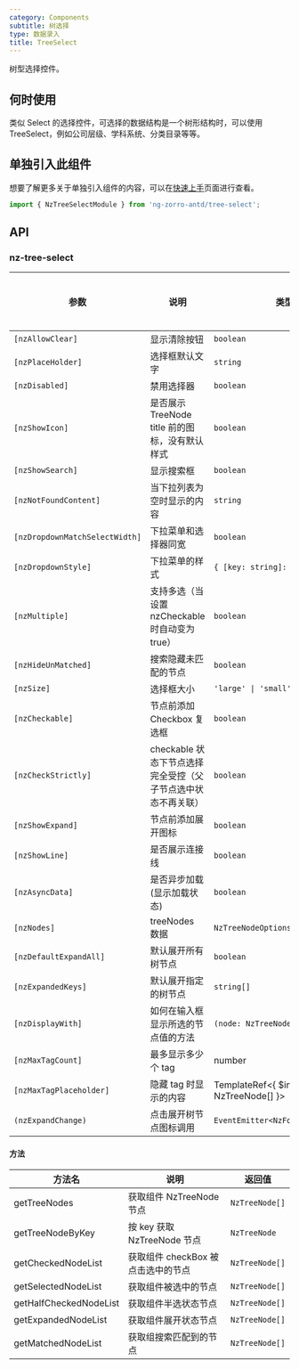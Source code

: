 ```yaml
---
category: Components
subtitle: 树选择
type: 数据录入
title: TreeSelect
---
```


树型选择控件。

## 何时使用

类似 Select 的选择控件，可选择的数据结构是一个树形结构时，可以使用 TreeSelect，例如公司层级、学科系统、分类目录等等。

## 单独引入此组件

想要了解更多关于单独引入组件的内容，可以在[快速上手](/docs/getting-started/zh#单独引入某个组件)页面进行查看。

```ts
import { NzTreeSelectModule } from 'ng-zorro-antd/tree-select';
```

## API

### nz-tree-select

| 参数 | 说明 | 类型 | 默认值 | 全局配置 |
| --- | --- | --- | --- | --- |
| `[nzAllowClear]` | 显示清除按钮 | `boolean` | `false` |
| `[nzPlaceHolder]` | 选择框默认文字 | `string` | - |
| `[nzDisabled]` | 禁用选择器 | `boolean` | `false` |
| `[nzShowIcon]` | 是否展示 TreeNode title 前的图标，没有默认样式 | `boolean` | `false` | ✅ |
| `[nzShowSearch]` | 显示搜索框 | `boolean` | `false` |
| `[nzNotFoundContent]` | 当下拉列表为空时显示的内容 | `string` | - |
| `[nzDropdownMatchSelectWidth]` | 下拉菜单和选择器同宽 | `boolean` | `true` | ✅ |
| `[nzDropdownStyle]` | 下拉菜单的样式 | `{ [key: string]: string; }` | - |
| `[nzMultiple]` | 支持多选（当设置 nzCheckable 时自动变为true） | `boolean` | `false` |
| `[nzHideUnMatched]` | 搜索隐藏未匹配的节点 | `boolean` | `false` | ✅ |
| `[nzSize]` | 选择框大小 | `'large' \| 'small' \| 'default'` | `'default'` | ✅ |
| `[nzCheckable]` | 节点前添加 Checkbox 复选框 | `boolean` | `false` |
| `[nzCheckStrictly]` | checkable 状态下节点选择完全受控（父子节点选中状态不再关联） | `boolean` | `false` |
| `[nzShowExpand]` | 节点前添加展开图标 | `boolean` | `true` | |
| `[nzShowLine]` | 是否展示连接线 | `boolean` | `false` | |
| `[nzAsyncData]` | 是否异步加载(显示加载状态) | `boolean` | `false` |
| `[nzNodes]` | treeNodes 数据 | `NzTreeNodeOptions[]` | `[]` |
| `[nzDefaultExpandAll]` | 默认展开所有树节点 | `boolean` | `false` |
| `[nzExpandedKeys]` | 默认展开指定的树节点 | `string[]` | - |
| `[nzDisplayWith]` | 如何在输入框显示所选的节点值的方法 | `(node: NzTreeNode) => string` | `(node: NzTreeNode) => node.title` |
| `[nzMaxTagCount]` | 最多显示多少个 tag | number | - |
| `[nzMaxTagPlaceholder]` | 隐藏 tag 时显示的内容 | TemplateRef<{ $implicit: NzTreeNode[] }> | - |
| `(nzExpandChange)` | 点击展开树节点图标调用 | `EventEmitter<NzFormatEmitEvent>` | - |

#### 方法

| 方法名 | 说明 | 返回值
| --- | --- | --- |
| getTreeNodes | 获取组件 NzTreeNode 节点 | `NzTreeNode[]` |
| getTreeNodeByKey | 按 key 获取 NzTreeNode 节点 | `NzTreeNode` |
| getCheckedNodeList | 获取组件 checkBox 被点击选中的节点 | `NzTreeNode[]` |
| getSelectedNodeList | 获取组件被选中的节点 | `NzTreeNode[]` |
| getHalfCheckedNodeList | 获取组件半选状态节点 | `NzTreeNode[]` |
| getExpandedNodeList | 获取组件展开状态节点 | `NzTreeNode[]` |
| getMatchedNodeList | 获取组搜索匹配到的节点 | `NzTreeNode[]` |
